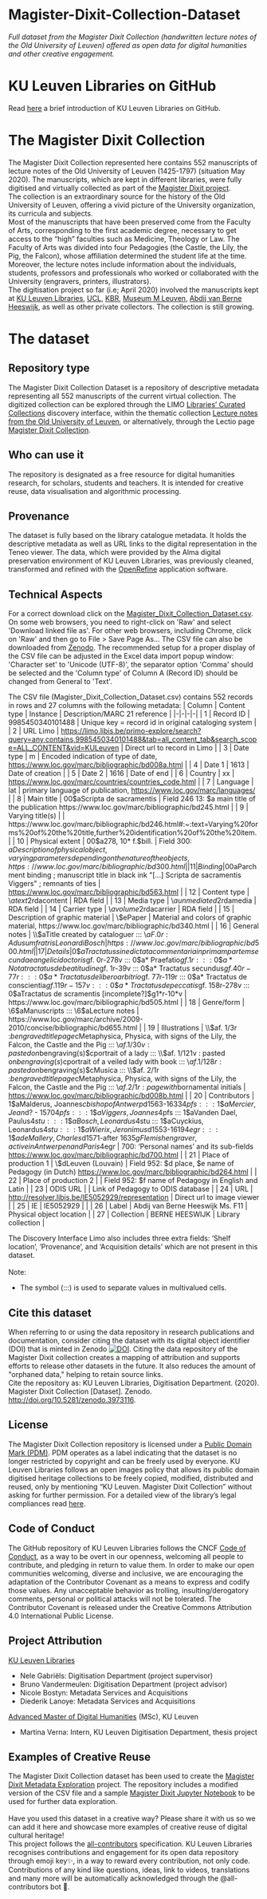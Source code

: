# Magister-Dixit-Collection-Dataset
*Full dataset from the Magister Dixit Collection (handwritten lecture notes of the Old University of Leuven) offered as open data for digital humanities and other creative engagement.*

# KU Leuven Libraries on GitHub
Read [here](https://github.com/KU-Leuven-Libraries/Welcome-to-KU-Libraries-OpenGLAM) a brief introduction of KU Leuven Libraries on GitHub.

# The Magister Dixit Collection
The Magister Dixit Collection represented here contains 552 manuscripts of lecture notes of the Old University of Leuven (1425-1797) (situation May 2020). The manuscripts, which are kept in different libraries, were fully digitised and virtually collected as part of the [Magister Dixit project](http://lectio.ghum.kuleuven.be/lectio/magister-dixit). <br>
The collection is an extraordinary source for the history of the Old University of Leuven, offering a vivid picture of the University organization, its curricula and subjects. <br>
Most of the manuscripts that have been preserved come from the Faculty of Arts, corresponding to the first academic degree, necessary to get access to the “high” faculties such as Medicine, Theology or Law.  The Faculty of Arts was divided into four Pedagogies (the Castle, the Lily, the Pig, the Falcon), whose affiliation determined the student life at the time. Moreover, the lecture notes include information about the individuals, students, professors and professionals who worked or collaborated with the University (engravers, printers, illustrators). <br>
The digitisation project so far (i.e; April 2020) involved the manuscripts kept at [KU Leuven Libraries](https://bib.kuleuven.be/english), [UCL](https://uclouvain.be/en/libraries/about.html), [KBR](https://www.kbr.be/en/), [Museum M Leuven](https://www.mleuven.be/nl/content/home), [Abdij van Berne Heeswijk](https://www.abdijvanberne.nl/), as well as other private collectors. The collection is still growing.

# The dataset

## Repository type
The Magister Dixit Collection Dataset is a repository of descriptive metadata representing all 552 manuscripts of the current virtual collection. The digitized collection can be explored through the LIMO [Libraries’ Curated Collections](https://limo.libis.be/primo-explore/collectionDiscovery?vid=KULeuven&collectionId=81386064490001488&lang=en_US) discovery interface, within the thematic collection [Lecture notes from the Old University of Leuven](https://limo.libis.be/primo-explore/collectionDiscovery?vid=KULeuven&collectionId=81411248550001488&lang=en_US), or alternatively, through the Lectio page [Magister Dixit Collection](http://lectio.ghum.kuleuven.be/lectio/magister-dixit-collection).

## Who can use it
The repository is designated as a free resource for digital humanities research, for scholars, students and teachers. It is intended for creative reuse, data visualisation and algorithmic processing.

## Provenance
The dataset is fully based on the library catalogue metadata. It holds the descriptive metadata as well as URL links to the digital representation in the Teneo viewer. The data, which were provided by the Alma digital preservation environment of KU Leuven Libraries, was previously cleaned, transformed and refined with the [OpenRefine](https://openrefine.org/) application software.  

## Technical Aspects
For a correct download click on the [Magister_Dixit_Collection_Dataset.csv](https://github.com/KULeuvenDigitalisering/Magister-Dixit-Collection-Dataset/blob/master/Magister_Dixit_Collection_Dataset.csv). On some web browsers, you need to right-click on 'Raw' and select 'Download linked file as'. For other web browsers, including Chrome, click on 'Raw' and then go to File > Save Page As... The CSV file can also be downloaded from [Zenodo](http://doi.org/10.5281/zenodo.3973116). The recommended setup for a proper display of the CSV file can be adjusted in the Excel data import popup window: 'Character set' to 'Unicode (UTF-8)', the separator option 'Comma' should be selected and the 'Column type' of Column A (Record ID) should be changed from General to 'Text'.

The CSV file (Magister_Dixit_Collection_Dataset.csv) contains 552 records in rows and 27 columns with the following metadata:
| Column | Content type | Instance | Description/MARC 21 reference |
|-|-|-|-|
| 1 | Record ID | 9985450340101488 | Unique key = record id in original cataloging system |
| 2 | URL Limo | https://limo.libis.be/primo-explore/search?query=any,contains,9985450340101488&tab=all_content_tab&search_scope=ALL_CONTENT&vid=KULeuven | Direct url to record in Limo |
| 3 | Date type | m | Encoded indication of type of date, https://www.loc.gov/marc/bibliographic/bd008a.html |
| 4 | Date 1 | 1613 | Date of creation |
| 5 | Date 2 | 1616 | Date of end |
| 6 | Country | xx | https://www.loc.gov/marc/countries/countries_code.html |
| 7 | Language | lat | primary language of publication, https://www.loc.gov/marc/languages/ |
| 8 | Main title | 00$aScripta de sacramentis | Field 246 13: $a main title of the publication https://www.loc.gov/marc/bibliographic/bd245.html |
| 9 | Varying title(s) |  | https://www.loc.gov/marc/bibliographic/bd246.html#:~:text=Varying%20forms%20of%20the%20title,further%20identification%20of%20the%20item. |
| 10 | Physical extent | 00$a278, 10* f.$bill. | Field 300: $a Description of physical object, varying parameters depending on the nature of the objects, https://www.loc.gov/marc/bibliographic/bd300.html |
| 11 | Binding | 00$aParchment binding ; manuscript title in black ink "[...] Scripta de sacramentis Viggers" ; remnants of ties | https://www.loc.gov/marc/bibliographic/bd563.html |
| 12 | Content type | \\$atext$2rdacontent | RDA field |
| 13 | Media type | \\$aunmediated$2rdamedia | RDA field |
| 14 | Carrier type | \\$avolume$2rdacarrier | RDA field |
| 15 | Description of graphic material | \\$ePaper | Material and colors of graphic material, https://www.loc.gov/marc/bibliographic/bd340.html |
| 16 | General notes | \\$aTitle created by cataloguer ::: \\$aF. 0r : Ad usum fratris Leonardi Bosch | https://www.loc.gov/marc/bibliographic/bd500.html |
| 17 | Details | 0\$aTractatus sine dictata commentaria in primam partem secundae angelici doctoris$gf. 0r-278v ::: 0\$a* Praefatio$gf. 1r ::: 0\$a* Nota tractatus de beatitudine$gf. 1r-39v ::: 0\$a* Tractatus secundus$gf. 40r-77r ::: 0\$a* Tractatus de libero arbitrio$gf. 77r-119r ::: 0\$a* Tractatus de conscientia$gf. 119r-157v ::: 0\$a* Tractatus de peccatis$gf. 158r-278v ::: 0\$aTractatus de scramentis [incomplete?]$g1*r-10*v | https://www.loc.gov/marc/bibliographic/bd505.html |
| 18 | Genre/form | \6$aManuscripts ::: \6$aLecture notes | https://www.loc.gov/marc/archive/2009-2010/concise/bibliographic/bd655.html |
| 19 | Illustrations | \\$af. 1/3r :$bengraved titlepage$cMetaphysica, Physica, with signs of the Lily, the Falcon, the Castle and the Pig ::: \\$af. 1/30v : pasted on$bengraving(s)$cportrait of a lady ::: \\$af. 1/121v : pasted on$bengraving(s)$cportrait of a veiled lady with book ::: \\$af. 1/128r : pasted on$bengraving(s)$cMusica ::: \\$af. 2/1r :$bengraved titlepage$cMetaphysica, Physica, with signs of the Lily, the Falcon, the Castle and the Pig ::: \\$af. 2/1r : page with$bornamental initials | https://www.loc.gov/marc/bibliographic/bd008b.html |
| 20 | Contributors | 1\$aMalderus, Joannes$cbishop of Antwerp$d1563-1633$4pfs ::: 1\$aMercier, Jean$d? - 1570$4pfs ::: 1\$aViggers, Joannes$4pfs ::: 1\$aVanden Dael, Paulus$4stu ::: 1\$aBosch, Leonardus$4stu ::: 1\$aCuyckius, Leonardus$4stu ::: 1\$aWierix, Jeronimus$d1553-1619$4egr ::: 1\$ade Mallery, Charles$d1571-after 1635$gFlemish engraver, active in Antwerpen and Paris$4egr | 700: ‘Personal names’ and its sub-fields https://www.loc.gov/marc/bibliographic/bd700.html |
| 21 | Place of production 1 | \\$dLeuven (Louvain) | Field 952: $d place, $e name of Pedagogy (in Dutch) https://www.loc.gov/marc/bibliographic/bd264.html |
| 22 | Place of production 2 |  | Field 952:  $f name of  Pedagogy  in English and Latin  |
| 23 | ODIS URL |  | Link of Pedagogy to ODIS database |
| 24 | URL | http://resolver.libis.be/IE5052929/representation | Direct url to image viewer |
| 25 | IE | IE5052929 |  |
| 26 | Label | Abdij van Berne Heeswijk Ms. F11 | Physical object location |
| 27 | Collection | BERNE HEESWIJK | Library collection |


The Discovery Interface Limo also includes three extra fields: ‘Shelf location’, ‘Provenance’, and ‘Acquisition details’ which are not present in this dataset. <br><br>
Note: <br>
- The symbol (:::) is used to separate values in multivalued cells. 


## Cite this dataset
When referring to or using the data repository in research publications and documentation, consider citing the dataset with its digital object identifier (DOI) that is minted in Zenodo [![DOI](https://zenodo.org/badge/DOI/10.5281/zenodo.3973116.svg)](https://doi.org/10.5281/zenodo.3973116). Citing the data repository of the Magister Dixit collection creates a mapping of attribution and supports efforts to release other datasets in the future. It also reduces the amount of "orphaned data," helping to retain source links. <br>
Cite the repository as: KU Leuven Libraries, Digitisation Department. (2020). Magister Dixit Collection [Dataset]. Zenodo. http://doi.org/10.5281/zenodo.3973116. 

## License
The Magister Dixit Collection repository is licensed under a [Public Domain Mark (PDM)](https://creativecommons.org/share-your-work/public-domain/pdm/). PDM operates as a label indicating that the dataset is no longer restricted by copyright and can be freely used by everyone. 
KU Leuven Libraries follows an open images policy that allows its public domain digitised heritage collections to be freely copied, modified, distributed and reused, only by mentioning “KU Leuven. Magister Dixit Collection” without asking for further permission. For a detailed view of the library’s legal compliances read [here](https://bib.kuleuven.be/BD/digitalisering-en-document-delivery/digitalisering/gebruiksvoorwaarden).

## Code of Conduct
The GitHub repository of KU Leuven Libraries follows the CNCF [Code of Conduct](https://github.com/cncf/foundation/blob/master/code-of-conduct.md), as a way to be overt in our openness, welcoming all people to contribute, and pledging in return to value them. In order to make our open communities welcoming, diverse and inclusive, we are encouraging the adaptation of the Contributor Covenant as a means to express and codify those values. Any unacceptable behavior as trolling, insulting/derogatory comments, personal or political attacks will not be tolerated. The Contributor Covenant is released under the Creative Commons Attribution 4.0 International Public License.

## Project Attribution
[KU Leuven Libraries](https://bib.kuleuven.be/english) <br>
- Nele Gabriëls: Digitisation Department (project supervisor) <br>
- Bruno Vandermeulen: Digitisation Department (project advisor) <br>
- Nicole Bostyn: Metadata Services and Acquisitions <br>
- Diederik Lanoye: Metadata Services and Acquisitions <br>

[Advanced Master of Digital Humanities](https://onderwijsaanbod.kuleuven.be/opleidingen/e/CQ_52330579.htm#activetab=diploma_omschrijving) (MSc), KU Leuven <br>
- Martina Verna: Intern, KU Leuven Digitisation Department, thesis project

## Examples of Creative Reuse
The Magister Dixit Collection dataset has been used to create the [Magister Dixit Metadata Exploration](https://github.com/martinaverna/Magister-Dixit-Metadata-Exploration) project. The repository includes a modified version of the CSV file and a sample [Magister Dixit Jupyter Notebook](https://github.com/martinaverna/Magister-Dixit-Metadata-Exploration/blob/master/Magister-Dixit-Jupyter-Notebook.ipynb) to be used for further data exploration. <br><br>
Have you used this dataset in a creative way? Please share it with us so we can add it here and showcase more examples of creative reuse of digital cultural heritage!<br>
This project follows the [all-contributors](https://github.com/all-contributors/all-contributors) specification. KU Leuven Libraries recognises contributions and engagement for its open data repository through emoji key✨, in a way to reward every contribution, not only code. Contributions of any kind like questions, ideas, link to videos, translations and many more will be automatically acknowledged through the @all-contributors bot 🤖.



